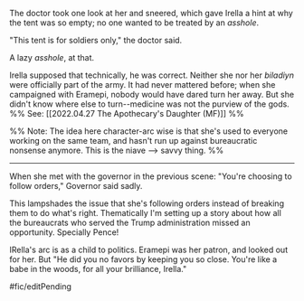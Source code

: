 The doctor took one look at her and sneered, which gave Irella a hint at why the tent was so empty; no one wanted to be treated by an $asshole$.  

"This tent is for soldiers only," the doctor said. 

A lazy $asshole$, at that. 

Irella supposed that technically, he was correct. Neither she nor her _biladiyn_ were officially part of the army. It had never mattered before; when she campaigned with Eramepi, nobody would have dared turn her away. But she didn't know where else to turn--medicine was not the purview of the gods. %% See: [[2022.04.27 The Apothecary's Daughter (MF)]] %%

%% Note: 
The idea here character-arc wise is that she's used to everyone working on the same team, and hasn't run up against bureaucratic nonsense anymore. This is the niave --> savvy thing. %%

* * * 

When she met with the governor in the previous scene: "You're choosing to follow orders," Governor said sadly. 

This lampshades the issue that she's following orders instead of breaking them to do what's right. Thematically I'm setting up a story about how all the bureaucrats who served the Trump administration missed an opportunity. Specially Pence! 

IRella's arc is as a child to politics. Eramepi was her patron, and looked out for her. But "He did you no favors by keeping you so close. You're like a babe in the woods, for all your brilliance, Irella."



#fic/editPending 